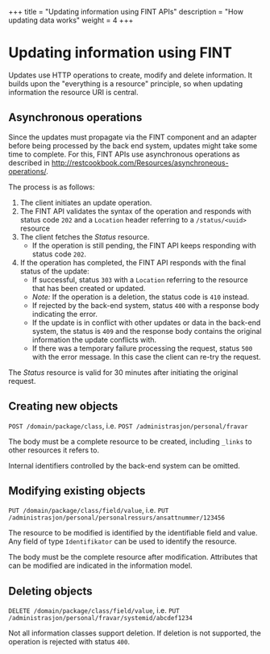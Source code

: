 +++
title = "Updating information using FINT APIs"
description = "How updating data works"
weight = 4
+++

# Updating information using FINT

Updates use HTTP operations to create, modify and delete information.  It builds upon the "everything
is a resource" principle, so when updating information the resource URI is central.

## Asynchronous operations

Since the updates must propagate via the FINT component and an adapter before being processed by the
back end system, updates might take some time to complete.  For this, FINT APIs use asynchronous
operations as described in http://restcookbook.com/Resources/asynchroneous-operations/.

The process is as follows:

1. The client initiates an update operation.
1. The FINT API validates the syntax of the operation and responds with status code `202` and a `Location` 
   header referring to a `/status/<uuid>` resource
1. The client fetches the *Status* resource.
   - If the operation is still pending, the FINT API keeps responding with status code `202`.
1. If the operation has completed, the FINT API responds with the final status of the update:
   - If successful, status `303` with a `Location` referring to the resource that has been
     created or updated.
   - _Note:_ If the operation is a deletion, the status code is `410` instead.
   - If rejected by the back-end system, status `400` with a response body indicating the error.
   - If the update is in conflict with other updates or data in the back-end system, the status
     is `409` and the response body contains the original information the update conflicts with.
   - If there was a temporary failure processing the request, status `500` with the
     error message.
      In this case the client can re-try the request.

The *Status* resource is valid for 30 minutes after initiating the original request.

## Creating new objects

`POST /domain/package/class`, i.e. 
`POST /administrasjon/personal/fravar`

The body must be a complete resource to be created, including `_links` to other resources it refers to.

Internal identifiers controlled by the back-end system can be omitted.

## Modifying existing objects

`PUT /domain/package/class/field/value`, i.e. `PUT /administrasjon/personal/personalressurs/ansattnummer/123456`

The resource to be modified is identified by the identifiable field and value.
Any field of type `Identifikator` can be used to identify the resource.

The body must be the complete resource after modification.
Attributes that can be modified are indicated in the information model.

## Deleting objects

`DELETE /domain/package/class/field/value`, i.e. `PUT /administrasjon/personal/fravar/systemid/abcdef1234`

Not all information classes support deletion.
If deletion is not supported, the operation is rejected with status `400`.
